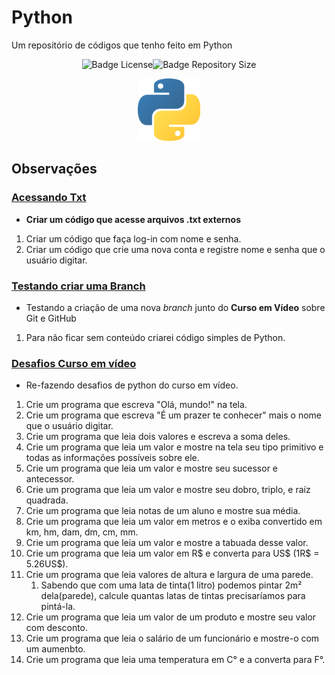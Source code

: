 # Python
 Um repositório de códigos que tenho feito em Python
 <p align="center"><img src="https://img.shields.io/github/license/shimiguel/Python?style=for-the-badge" alt="Badge License"><img src="https://img.shields.io/github/languages/code-size/shimiguel/python?style=for-the-badge" alt="Badge Repository Size"></p>
 <p align="center"><img width="100px" src="./img/pythonicon.png" alt="ícone Python"/></p>

## Observações
 ### [Acessando Txt](acessandoTxt)
  * **Criar um código que acesse arquivos .txt externos**
  1. Criar um código que faça log-in com nome e senha.
  1. Criar um código que crie uma nova conta e registre nome e senha que o usuário digitar.

 ### [Testando criar uma Branch](testBranch)
  * Testando a criação de uma nova _branch_ junto do **Curso em Vídeo** sobre Git e GitHub
  1. Para não ficar sem conteúdo criarei código simples de Python.
 
 ### [Desafios Curso em vídeo](desafiosCV)
 * Re-fazendo desafios de python do curso em vídeo.
  1. Crie um programa que escreva "Olá, mundo!" na tela.
  1. Crie um programa que escreva "É um prazer te conhecer" mais o nome que o usuário digitar.
  1. Crie um programa que leia dois valores e escreva a soma deles.
  1. Crie um programa que leia um valor e mostre na tela seu tipo primitivo e todas as informações possíveis sobre ele.
  1. Crie um programa que leia um valor e mostre seu sucessor e antecessor.
  1. Crie um programa que leia um valor e mostre seu dobro, triplo, e raíz quadrada.
  1. Crie um programa que leia notas de um aluno e mostre sua média.
  1. Crie um programa que leia um valor em metros e o exiba convertido em km, hm, dam, dm, cm, mm.
  1. Crie um programa que leia um valor e mostre a tabuada desse valor.
  1. Crie um programa que leia um valor em R$ e converta para US$ (1R$ = 5.26US$).
  1. Crie um programa que leia valores de altura e largura de uma parede.
     1. Sabendo que com uma lata de tinta(1 litro) podemos pintar 2m² dela(parede), calcule quantas latas de tintas precisaríamos para pintá-la.
  1. Crie um programa que leia um valor de um produto e mostre seu valor com desconto.
  1. Crie um programa que leia o salário de um funcionário e mostre-o com um aumenbto.
  1. Crie um programa que leia uma temperatura em C° e a converta para F°.
